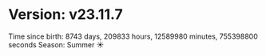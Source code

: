 # Version: v23.11.7
Time since birth: 8743 days, 209833 hours, 12589980 minutes, 755398800 seconds
Season: Summer ☀️
